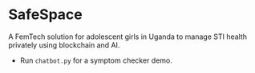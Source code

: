 # SafeSpace
A FemTech solution for adolescent girls in Uganda to manage STI health privately using blockchain and AI.
- Run `chatbot.py` for a symptom checker demo.